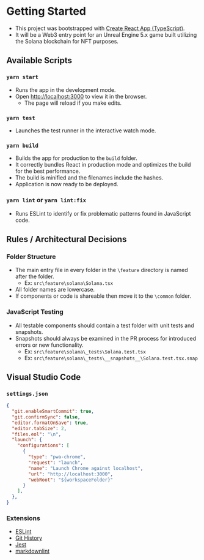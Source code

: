 # Getting Started

- This project was bootstrapped with [Create React App (TypeScript)](https://create-react-app.dev/docs/adding-typescript/).
- It will be a Web3 entry point for an Unreal Engine 5.x game built utilizing the Solana blockchain for NFT purposes.

## Available Scripts

### `yarn start`

- Runs the app in the development mode.
- Open [http://localhost:3000](http://localhost:3000) to view it in the browser.
  - The page will reload if you make edits.

### `yarn test`

- Launches the test runner in the interactive watch mode.

### `yarn build`

- Builds the app for production to the `build` folder.
- It correctly bundles React in production mode and optimizes the build for the best performance.
- The build is minified and the filenames include the hashes.
- Application is now ready to be deployed.

### `yarn lint` or `yarn lint:fix`

- Runs ESLint to identify or fix problematic patterns found in JavaScript code.

## Rules / Architectural Decisions

### Folder Structure

- The main entry file in every folder in the `\feature` directory is named after the folder.
  - Ex: `src\feature\solana\Solana.tsx`
- All folder names are lowercase.
- If components or code is shareable then move it to the `\common` folder.

### JavaScript Testing

- All testable components should contain a test folder with unit tests and snapshots.
- Snapshots should always be examined in the PR process for introduced errors or new functionality.
  - Ex: `src\feature\solana\_tests\Solana.test.tsx`
  - Ex: `src\feature\solana\_tests\__snapshots__\Solana.test.tsx.snap`

## Visual Studio Code

### `settings.json`

```json
{
  "git.enableSmartCommit": true,
  "git.confirmSync": false,
  "editor.formatOnSave": true,
  "editor.tabSize": 2,
  "files.eol": "\n",
  "launch": {
    "configurations": [
      {
        "type": "pwa-chrome",
        "request": "launch",
        "name": "Launch Chrome against localhost",
        "url": "http://localhost:3000",
        "webRoot": "${workspaceFolder}"
      }
    ],
  },
}
```

### Extensions

- [ESLint](https://marketplace.visualstudio.com/items?itemName=dbaeumer.vscode-eslint)
- [Git History](https://marketplace.visualstudio.com/items?itemName=donjayamanne.githistory)
- [Jest](https://marketplace.visualstudio.com/items?itemName=Orta.vscode-jest)
- [markdownlint](https://marketplace.visualstudio.com/items?itemName=DavidAnson.vscode-markdownlint)
